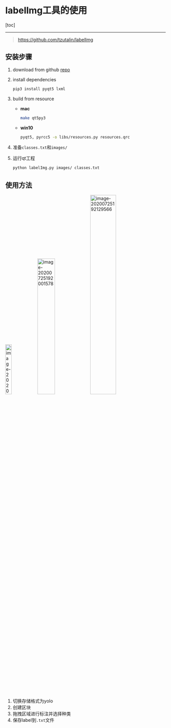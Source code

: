 # labelImg工具的使用

[toc]

------

> https://github.com/tzutalin/labelImg

## 安装步骤

1. download from github [repo](https://github.com/tzutalin/labelImg)

2. install dependencies

   ```bash
   pip3 install pyqt5 lxml
   ```

3. build from resource

   - **mac**

     ```bash
     make qt5py3
     ```

   - **win10**

     ```bash
     pyqt5, pyrcc5 -o libs/resources.py resources.qrc
     ```

4. 准备`classes.txt`和`images/`

5. 运行qt工程

   ```bash
   python labelImg.py images/ classes.txt
   ```

   

## 使用方法

<img src="https://upload-images.jianshu.io/upload_images/12014150-12d977b736e482b2.png?imageMogr2/auto-orient/strip%7CimageView2/2/w/1240" alt="image-20200725191912189" width="20%;" /><img src="https://upload-images.jianshu.io/upload_images/12014150-ae5d41844e57c10c.png?imageMogr2/auto-orient/strip%7CimageView2/2/w/1240" alt="image-20200725192001578" width=" 33%;" /><img src="https://upload-images.jianshu.io/upload_images/12014150-279de93f0ef27dcb.png?imageMogr2/auto-orient/strip%7CimageView2/2/w/1240" alt="image-20200725192129566" width="40%;" />

1. 切换存储格式为yolo
2. 创建区块
3. 拖拽区域进行标注并选择种类
4. 保存label到`.txt`文件

